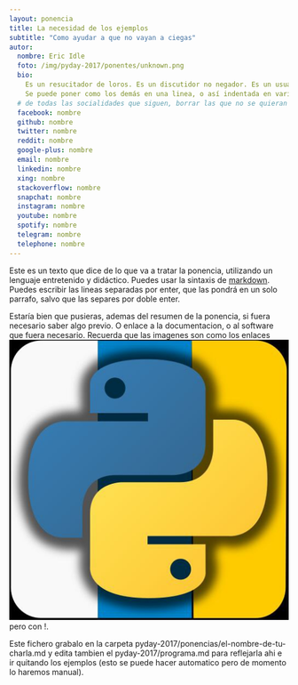 ```yaml
---
layout: ponencia
title: La necesidad de los ejemplos
subtitle: "Como ayudar a que no vayan a ciegas"
autor:
  nombre: Eric Idle
  foto: /img/pyday-2017/ponentes/unknown.png
  bio:
    Es un resucitador de loros. Es un discutidor no negador. Es un usuario de mesas de escritorio en sitios poco convencionales.
    Se puede poner como los demás en una linea, o así indentada en varias.
  # de todas las socialidades que siguen, borrar las que no se quieran y poner el nick de las que se quieran
  facebook: nombre
  github: nombre
  twitter: nombre
  reddit: nombre
  google-plus: nombre
  email: nombre
  linkedin: nombre
  xing: nombre
  stackoverflow: nombre
  snapchat: nombre
  instagram: nombre
  youtube: nombre
  spotify: nombre
  telegram: nombre
  telephone: nombre
---
```


Este es un texto que dice de lo que va a tratar la ponencia, utilizando un
lenguaje entretenido y didáctico.  Puedes usar la sintaxis de
[markdown](https://daringfireball.net/projects/markdown/basics). Puedes
escribir las lineas separadas por enter, que las pondrá en un solo parrafo,
salvo que las separes por doble enter.

Estaría bien que pusieras, ademas del resumen de la ponencia, si fuera
necesario saber algo previo. O enlace a la documentacion, o al software que
fuera necesario. Recuerda que las imagenes son como los enlaces
![titulo](/img/avatar-icon.png) pero con !.

Este fichero grabalo en la carpeta
pyday-2017/ponencias/el-nombre-de-tu-charla.md y edita tambien el
pyday-2017/programa.md para reflejarla ahi e ir quitando los ejemplos (esto se
puede hacer automatico pero de momento lo haremos manual).
